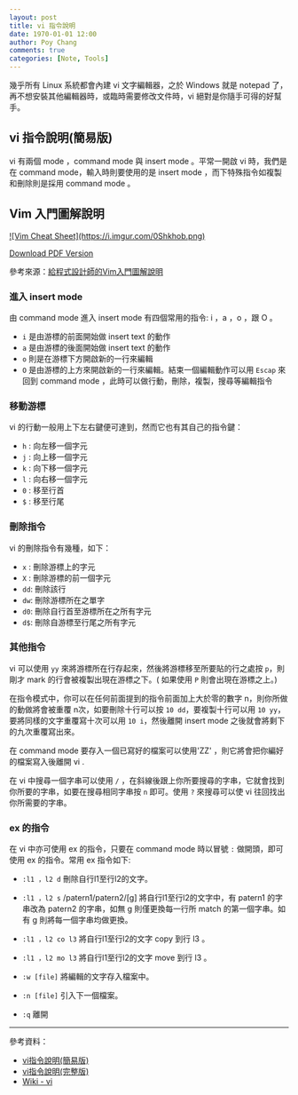 ```yaml
---
layout: post
title: vi 指令說明
date: 1970-01-01 12:00
author: Poy Chang
comments: true
categories: [Note, Tools]
---
```

幾乎所有 Linux 系統都會內建 vi 文字編輯器，之於 Windows 就是 notepad 了，再不想安裝其他編輯器時，或臨時需要修改文件時，vi 絕對是你隨手可得的好幫手。

## vi 指令說明(簡易版)

vi 有兩個 mode ，command mode 與 insert mode 。平常一開啟 vi 時，我們是在 command mode，輸入時則要使用的是 insert mode ，而下特殊指令如複製和刪除則是採用 command mode 。

## Vim 入門圖解說明

<a href="https://i.imgur.com/0Shkhob.png" target="_blank">
  ![Vim Cheat Sheet](https://i.imgur.com/0Shkhob.png)
</a>

[Download PDF Version](https://1drv.ms/b/s!Aiwtjhj5fofriuAwNz7V4Cjro_d_bA)

參考來源：[給程式設計師的Vim入門圖解說明](http://blog.vgod.tw/2009/12/08/vim-cheat-sheet-for-programmers/)

### 進入 insert mode

由 command mode 進入 insert mode 有四個常用的指令: i ，a ，o ，跟 O 。

* `i` 是由游標的前面開始做 insert text 的動作
* `a` 是由游標的後面開始做 insert text 的動作
* `o` 則是在游標下方開啟新的一行來編輯
* `O` 是由游標的上方來開啟新的一行來編輯。結束一個編輯動作可以用 `Escap` 來回到 command mode ，此時可以做行動，刪除，複製，搜尋等編輯指令

### 移動游標
  
vi 的行動一般用上下左右鍵便可達到，然而它也有其自己的指令鍵：

* `h` : 向左移一個字元
* `j` : 向上移一個字元
* `k` : 向下移一個字元
* `l` : 向右移一個字元
* `0` : 移至行首
* `$` : 移至行尾

### 刪除指令

vi 的刪除指令有幾種，如下：

* `x` : 刪除游標上的字元
* `X` : 刪除游標的前一個字元
* `dd`: 刪除該行
* `dw`: 刪除游標所在之單字
* `d0`: 刪除自行首至游標所在之所有字元
* `d$`: 刪除自游標至行尾之所有字元

### 其他指令

vi 可以使用 `yy` 來將游標所在行存起來，然後將游標移至所要貼的行之處按 `p`，則剛才 mark 的行會被複製出現在游標之下。( 如果使用 `P` 則會出現在游標之上。)
  
在指令模式中，你可以在任何前面提到的指令前面加上大於零的數字 n，則你所做的動做將會被重覆 n次，如要刪除十行可以按 `10 dd`，要複製十行可以用 `10 yy`，要將同樣的文字重覆寫十次可以用 `10 i`，然後離開 insert mode 之後就會將剩下的九次重覆寫出來。
  
在 command mode 要存入一個已寫好的檔案可以使用'ZZ' ，則它將會把你編好的檔案寫入後離開 vi . 
  
在 vi 中搜尋一個字串可以使用 `/` ，在斜線後跟上你所要搜尋的字串，它就會找到你所要的字串，如要在搜尋相同字串按 `n` 即可。使用 `?` 來搜尋可以使 vi 往回找出你所需要的字串。

### ex 的指令

在 vi 中亦可使用 ex 的指令，只要在 command mode 時以冒號 `:` 做開頭，即可使用 ex 的指令。常用 ex 指令如下:
  
* `:l1 ，l2 d` 刪除自行l1至行l2的文字。
* `:l1 ，l2 s` /patern1/patern2/[g] 將自行l1至行l2的文字中，有 patern1 的字串改為 patern2 的字串，如無 g 則僅更換每一行所 match 的第一個字串。如有 g 則將每一個字串均做更換。
            
* `:l1 ，l2 co l3` 將自行l1至行l2的文字 copy 到行 l3 。
* `:l1 ，l2 mo l3` 將自行l1至行l2的文字 move 到行 l3 。
* `:w [file]` 將編輯的文字存入檔案中。
* `:n [file]` 引入下一個檔案。
* `:q`    離開

----------

參考資料：

* [vi指令說明(簡易版)](http://www2.nsysu.edu.tw/csmlab/unix/vi_simple.htm)
* [vi指令說明(完整版)](http://www2.nsysu.edu.tw/csmlab/unix/vi_command.htm)
* [Wiki - vi](https://zh.wikipedia.org/wiki/Vi)